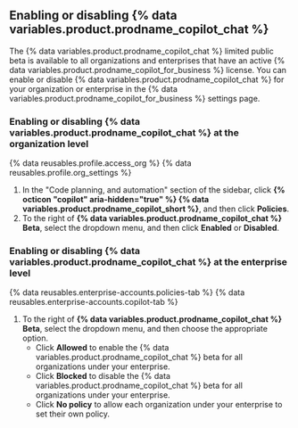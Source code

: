 ## Enabling or disabling {% data variables.product.prodname_copilot_chat %}

The {% data variables.product.prodname_copilot_chat %} limited public beta is available to all organizations and enterprises that have an active {% data variables.product.prodname_copilot_for_business %} license. You can enable or disable {% data variables.product.prodname_copilot_chat %} for your organization or enterprise in the {% data variables.product.prodname_copilot_for_business %} settings page.

### Enabling or disabling {% data variables.product.prodname_copilot_chat %} at the organization level

{% data reusables.profile.access_org %}
{% data reusables.profile.org_settings %}
1. In the "Code planning, and automation" section of the sidebar, click **{% octicon "copilot" aria-hidden="true" %} {% data variables.product.prodname_copilot_short %}**, and then click **Policies**.
1. To the right of **{% data variables.product.prodname_copilot_chat %} Beta**, select the dropdown menu, and then click **Enabled** or **Disabled**.

### Enabling or disabling {% data variables.product.prodname_copilot_chat %} at the enterprise level

{% data reusables.enterprise-accounts.policies-tab %}
{% data reusables.enterprise-accounts.copilot-tab %}
1. To the right of **{% data variables.product.prodname_copilot_chat %} Beta**, select the dropdown menu, and then choose the appropriate option. 
    - Click **Allowed** to enable the {% data variables.product.prodname_copilot_chat %} beta for all organizations under your enterprise. 
    - Click **Blocked** to disable the {% data variables.product.prodname_copilot_chat %} beta for all organizations under your enterprise. 
    - Click **No policy** to allow each organization under your enterprise to set their own policy.